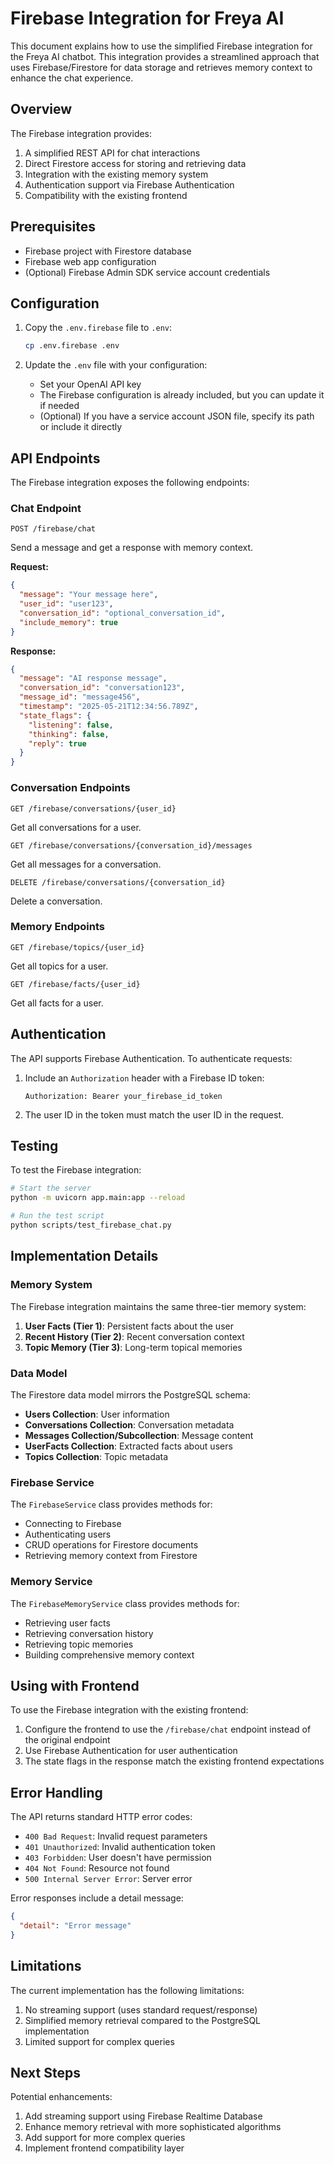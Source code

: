 # Firebase Integration for Freya AI

This document explains how to use the simplified Firebase integration for the Freya AI chatbot. This integration provides a streamlined approach that uses Firebase/Firestore for data storage and retrieves memory context to enhance the chat experience.

## Overview

The Firebase integration provides:

1. A simplified REST API for chat interactions
2. Direct Firestore access for storing and retrieving data
3. Integration with the existing memory system
4. Authentication support via Firebase Authentication
5. Compatibility with the existing frontend

## Prerequisites

- Firebase project with Firestore database
- Firebase web app configuration
- (Optional) Firebase Admin SDK service account credentials

## Configuration

1. Copy the `.env.firebase` file to `.env`:
   ```bash
   cp .env.firebase .env
   ```

2. Update the `.env` file with your configuration:
   - Set your OpenAI API key
   - The Firebase configuration is already included, but you can update it if needed
   - (Optional) If you have a service account JSON file, specify its path or include it directly

## API Endpoints

The Firebase integration exposes the following endpoints:

### Chat Endpoint

```
POST /firebase/chat
```

Send a message and get a response with memory context.

**Request:**
```json
{
  "message": "Your message here",
  "user_id": "user123",
  "conversation_id": "optional_conversation_id",
  "include_memory": true
}
```

**Response:**
```json
{
  "message": "AI response message",
  "conversation_id": "conversation123",
  "message_id": "message456",
  "timestamp": "2025-05-21T12:34:56.789Z",
  "state_flags": {
    "listening": false,
    "thinking": false,
    "reply": true
  }
}
```

### Conversation Endpoints

```
GET /firebase/conversations/{user_id}
```
Get all conversations for a user.

```
GET /firebase/conversations/{conversation_id}/messages
```
Get all messages for a conversation.

```
DELETE /firebase/conversations/{conversation_id}
```
Delete a conversation.

### Memory Endpoints

```
GET /firebase/topics/{user_id}
```
Get all topics for a user.

```
GET /firebase/facts/{user_id}
```
Get all facts for a user.

## Authentication

The API supports Firebase Authentication. To authenticate requests:

1. Include an `Authorization` header with a Firebase ID token:
   ```
   Authorization: Bearer your_firebase_id_token
   ```

2. The user ID in the token must match the user ID in the request.

## Testing

To test the Firebase integration:

```bash
# Start the server
python -m uvicorn app.main:app --reload

# Run the test script
python scripts/test_firebase_chat.py
```

## Implementation Details

### Memory System

The Firebase integration maintains the same three-tier memory system:

1. **User Facts (Tier 1)**: Persistent facts about the user
2. **Recent History (Tier 2)**: Recent conversation context
3. **Topic Memory (Tier 3)**: Long-term topical memories

### Data Model

The Firestore data model mirrors the PostgreSQL schema:

- **Users Collection**: User information
- **Conversations Collection**: Conversation metadata
- **Messages Collection/Subcollection**: Message content
- **UserFacts Collection**: Extracted facts about users
- **Topics Collection**: Topic metadata

### Firebase Service

The `FirebaseService` class provides methods for:

- Connecting to Firebase
- Authenticating users
- CRUD operations for Firestore documents
- Retrieving memory context from Firestore

### Memory Service

The `FirebaseMemoryService` class provides methods for:

- Retrieving user facts
- Retrieving conversation history
- Retrieving topic memories
- Building comprehensive memory context

## Using with Frontend

To use the Firebase integration with the existing frontend:

1. Configure the frontend to use the `/firebase/chat` endpoint instead of the original endpoint
2. Use Firebase Authentication for user authentication
3. The state flags in the response match the existing frontend expectations

## Error Handling

The API returns standard HTTP error codes:

- `400 Bad Request`: Invalid request parameters
- `401 Unauthorized`: Invalid authentication token
- `403 Forbidden`: User doesn't have permission
- `404 Not Found`: Resource not found
- `500 Internal Server Error`: Server error

Error responses include a detail message:

```json
{
  "detail": "Error message"
}
```

## Limitations

The current implementation has the following limitations:

1. No streaming support (uses standard request/response)
2. Simplified memory retrieval compared to the PostgreSQL implementation
3. Limited support for complex queries

## Next Steps

Potential enhancements:

1. Add streaming support using Firebase Realtime Database
2. Enhance memory retrieval with more sophisticated algorithms
3. Add support for more complex queries
4. Implement frontend compatibility layer